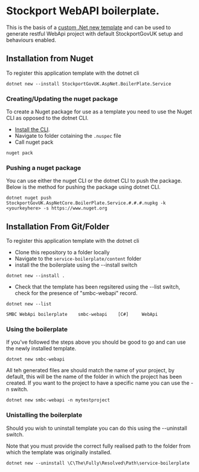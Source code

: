 # Stockport WebAPI boilerplate.

This is the basis of a [custom .Net new template](https://docs.microsoft.com/en-gb/dotnet/core/tools/custom-templates) and can be used to generate restful WebApi project with default StockportGovUK setup and behaviours enabled.

## Installation from Nuget

To register this application template with the dotnet cli 

```
dotnet new --install StockportGovUK.AspNet.BoilerPlate.Service
```

### Creating/Updating the nuget package
To create a Nuget package for use as a template you need to use the Nuget CLI as opposed to the dotnet CLI. 

* [Install the CLI](https://docs.microsoft.com/en-us/nuget/install-nuget-client-tools#nugetexe-cli).
* Navigate to folder cotaining the ```.nuspec``` file
* Call nuget pack

``` 
nuget pack
```

### Pushing a nuget package
You can use either the nuget CLI or the dotnet CLI to push the package. Below is the method for pushing the package using dotnet CLI.

```
dotnet nuget push StockportGovUK.AspNetCore.BoilerPlate.Service.#.#.#.nupkg -k <yourkeyhere> -s https://www.nuget.org
```

## Installation From Git/Folder

To register this application template with the dotnet cli 

* Clone this repository to a folder locally
* Navigate to the ```service-boilerplate/content``` folder
* install the the boilerplate using the --install switch

```
dotnet new --install .
```

* Check that the template has been regsitered using the --list switch, check for the presence of "smbc-webapi" record.

```
dotnet new --list

SMBC WebApi boilerplate    smbc-webapi    [C#]     WebApi
```

### Using the boilerplate

If you've followed the steps above you should be good to go and can use the newly installed template.

```
dotnet new smbc-webapi
```

All teh generated files are should match the name of your project, by default, this will be the name of the folder in which the project has been created. If you want to the project to have a specific name you can use the -n switch.

```
dotnet new smbc-webapi -n mytestproject
```

### Unistalling the boilerplate
Should you wish to uninstall template you can do this using the --uninstall switch.

Note that you must provide the correct fully realised path to the folder from which the template was originally installed.

```
dotnet new --uninstall \C\The\Fully\Resolved\Path\service-boilerplate
```
